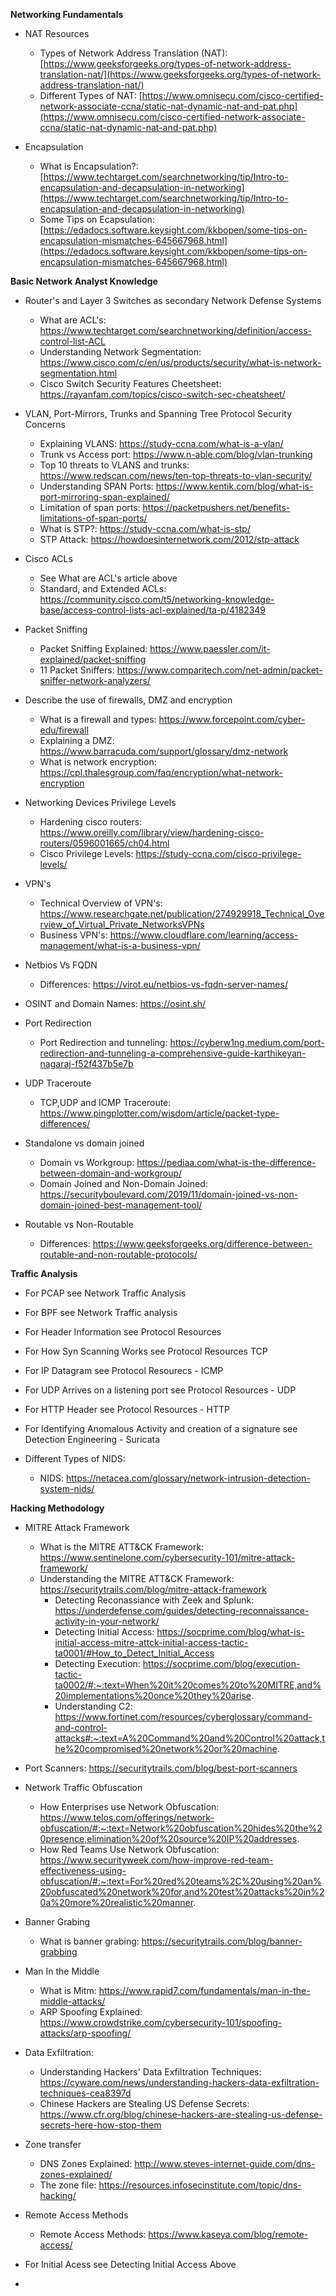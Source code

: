 **Networking Fundamentals**

- NAT Resources
    
    - Types of Network Address Translation (NAT): [https://www.geeksforgeeks.org/types-of-network-address-translation-nat/](https://www.geeksforgeeks.org/types-of-network-address-translation-nat/)
    - Different Types of NAT: [https://www.omnisecu.com/cisco-certified-network-associate-ccna/static-nat-dynamic-nat-and-pat.php](https://www.omnisecu.com/cisco-certified-network-associate-ccna/static-nat-dynamic-nat-and-pat.php)
- Encapsulation
    
    - What is Encapsulation?: [https://www.techtarget.com/searchnetworking/tip/Intro-to-encapsulation-and-decapsulation-in-networking](https://www.techtarget.com/searchnetworking/tip/Intro-to-encapsulation-and-decapsulation-in-networking)
    - Some Tips on Ecapsulation: [https://edadocs.software.keysight.com/kkbopen/some-tips-on-encapsulation-mismatches-645667968.html](https://edadocs.software.keysight.com/kkbopen/some-tips-on-encapsulation-mismatches-645667968.html)

**Basic Network Analyst Knowledge**

- Router's and Layer 3 Switches as secondary Network Defense Systems
	 - What are ACL's: https://www.techtarget.com/searchnetworking/definition/access-control-list-ACL
	 - Understanding Network Segmentation: https://www.cisco.com/c/en/us/products/security/what-is-network-segmentation.html
	 - Cisco Switch Security Features Cheetsheet: https://rayanfam.com/topics/cisco-switch-sec-cheatsheet/
- VLAN, Port-Mirrors, Trunks and Spanning Tree Protocol Security Concerns
	- Explaining VLANS: https://study-ccna.com/what-is-a-vlan/
	- Trunk vs Access port: https://www.n-able.com/blog/vlan-trunking
	- Top 10 threats to VLANS and trunks: https://www.redscan.com/news/ten-top-threats-to-vlan-security/
	- Understanding SPAN Ports: https://www.kentik.com/blog/what-is-port-mirroring-span-explained/
	- Limitation of span ports: https://packetpushers.net/benefits-limitations-of-span-ports/
	- What is STP?: https://study-ccna.com/what-is-stp/
	- STP Attack: https://howdoesinternetwork.com/2012/stp-attack

- Cisco ACLs
	- See What are ACL's article above
	- Standard, and Extended ACLs: https://community.cisco.com/t5/networking-knowledge-base/access-control-lists-acl-explained/ta-p/4182349

- Packet Sniffing
	- Packet Sniffing Explained: https://www.paessler.com/it-explained/packet-sniffing
	- 11 Packet Sniffers: https://www.comparitech.com/net-admin/packet-sniffer-network-analyzers/

- Describe the use of firewalls, DMZ and encryption
	- What is a firewall and types: https://www.forcepoint.com/cyber-edu/firewall
	- Explaining a DMZ: https://www.barracuda.com/support/glossary/dmz-network
	- What is network encryption: https://cpl.thalesgroup.com/faq/encryption/what-network-encryption

- Networking Devices Privilege Levels
	- Hardening cisco routers: https://www.oreilly.com/library/view/hardening-cisco-routers/0596001665/ch04.html
	- Cisco Privilege Levels: https://study-ccna.com/cisco-privilege-levels/


- VPN's
	- Technical Overview of VPN's: https://www.researchgate.net/publication/274929918_Technical_Overview_of_Virtual_Private_NetworksVPNs
	- Business VPN's: https://www.cloudflare.com/learning/access-management/what-is-a-business-vpn/

- Netbios Vs FQDN
	- Differences: https://virot.eu/netbios-vs-fqdn-server-names/

- OSINT and Domain Names: https://osint.sh/

- Port Redirection
	- Port Redirection and tunneling: https://cyberw1ng.medium.com/port-redirection-and-tunneling-a-comprehensive-guide-karthikeyan-nagaraj-f52f437b5e7b

- UDP Traceroute
	- TCP,UDP and ICMP Traceroute: https://www.pingplotter.com/wisdom/article/packet-type-differences/

- Standalone vs domain joined
	- Domain vs Workgroup: https://pediaa.com/what-is-the-difference-between-domain-and-workgroup/
	- Domain Joined and Non-Domain Joined: https://securityboulevard.com/2019/11/domain-joined-vs-non-domain-joined-best-management-tool/

- Routable vs Non-Routable
	- Differences: https://www.geeksforgeeks.org/difference-between-routable-and-non-routable-protocols/

**Traffic Analysis**

- For PCAP see Network Traffic Analysis
- For BPF see Network Traffic analysis
- For Header Information see Protocol Resources

- For How Syn Scanning Works see Protocol Resources TCP
- For IP Datagram see Protocol Resourecs - ICMP
- For UDP Arrives on a listening port see Protocol Resources - UDP
- For HTTP Header see Protocol Resources - HTTP
- For Identifying Anomalous Activity and creation of a signature see Detection Engineering - Suricata
- Different Types of NIDS:
	- NIDS: https://netacea.com/glossary/network-intrusion-detection-system-nids/


 **Hacking Methodology**

- MITRE Attack Framework
	- What is the MITRE ATT&CK Framework: https://www.sentinelone.com/cybersecurity-101/mitre-attack-framework/
 	- Understanding the MITRE ATT&CK Framework: https://securitytrails.com/blog/mitre-attack-framework
    	- Detecting Reconassiance with Zeek and Splunk: https://underdefense.com/guides/detecting-reconnaissance-activity-in-your-network/
       	- Detecting Initial Access: https://socprime.com/blog/what-is-initial-access-mitre-attck-initial-access-tactic-ta0001/#How_to_Detect_Initial_Access
       	- Detecting Execution: https://socprime.com/blog/execution-tactic-ta0002/#:~:text=When%20it%20comes%20to%20MITRE,and%20implementations%20once%20they%20arise.
       	- Understanding C2: https://www.fortinet.com/resources/cyberglossary/command-and-control-attacks#:~:text=A%20Command%20and%20Control%20attack,the%20compromised%20network%20or%20machine.
   
- Port Scanners: https://securitytrails.com/blog/best-port-scanners
- Network Traffic Obfuscation
  	- How Enterprises use Network Obfuscation: https://www.telos.com/offerings/network-obfuscation/#:~:text=Network%20obfuscation%20hides%20the%20presence,elimination%20of%20source%20IP%20addresses.
  	- How Red Teams Use Network Obfuscation: https://www.securityweek.com/how-improve-red-team-effectiveness-using-obfuscation/#:~:text=For%20red%20teams%2C%20using%20an%20obfuscated%20network%20for,and%20test%20attacks%20in%20a%20more%20realistic%20manner.
- Banner Grabing
	- What is banner grabing: https://securitytrails.com/blog/banner-grabbing
- Man In the Middle
	- What is Mitm: https://www.rapid7.com/fundamentals/man-in-the-middle-attacks/
   	- ARP Spoofing Explained: https://www.crowdstrike.com/cybersecurity-101/spoofing-attacks/arp-spoofing/
 
- Data Exfiltration:
	- Understanding Hackers' Data Exfiltration Techniques: https://cyware.com/news/understanding-hackers-data-exfiltration-techniques-cea8397d
	- Chinese Hackers are Stealing US Defense Secrets: https://www.cfr.org/blog/chinese-hackers-are-stealing-us-defense-secrets-here-how-stop-them
 - Zone transfer
	- DNS Zones Explained: http://www.steves-internet-guide.com/dns-zones-explained/
	- The zone file: https://resources.infosecinstitute.com/topic/dns-hacking/
 - Remote Access Methods
	- Remote Access Methods: https://www.kaseya.com/blog/remote-access/
 - For Initial Acess see Detecting Initial Access Above
 - 
